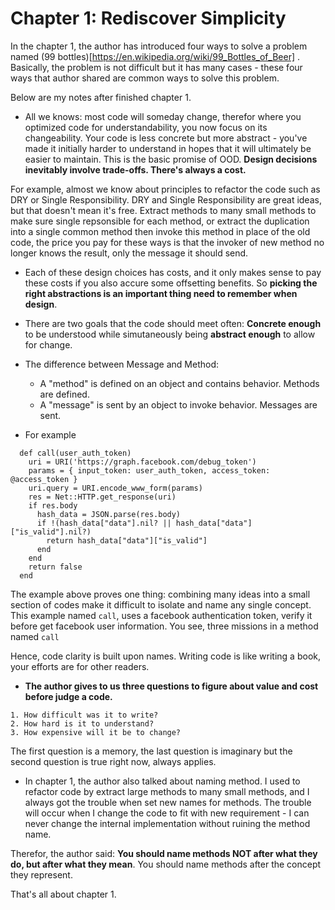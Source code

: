 # Chapter 1: Rediscover Simplicity

In the chapter 1, the author has introduced four ways to solve a problem named (99 bottles)[https://en.wikipedia.org/wiki/99_Bottles_of_Beer] .
Basically, the problem is not difficult but it has many cases - these four ways that author shared are common ways to solve this problem.

Below are my notes after finished chapter 1.

- All we knows: most code will someday change, therefor where you optimized code for understandability, you now focus on its changeability. Your code is less
concrete but more abstract - you've made it initially harder to understand in hopes that it will ultimately be easier to maintain. This is the basic promise of
OOD. **Design decisions inevitably involve trade-offs. There's always a cost.**

For example, almost we know about principles to refactor the code such as DRY or Single Responsibility. DRY and Single Responsibility are great ideas, but that
doesn't mean it's free. Extract methods to many small methods to make sure single repsonsible for each method, or extract the duplication into a single
common method then invoke this method in place of the old code, the price you pay for these ways is that the invoker of new method no longer knows the result,
only the message it should send.

- Each of these design choices has costs, and it only makes sense to pay these costs if you also accure some offsetting benefits. So **picking the right
abstractions is an important thing need to remember when design**.

- There are two goals that the code should meet often: **Concrete enough** to be understood while simutaneously being **abstract enough** to allow for change.

- The difference between Message and Method:

  - A "method" is defined on an object and contains behavior. Methods are defined.
  - A "message" is sent by an object to invoke behavior. Messages are sent.

- For example

```
  def call(user_auth_token)
    uri = URI('https://graph.facebook.com/debug_token')
    params = { input_token: user_auth_token, access_token: @access_token }
    uri.query = URI.encode_www_form(params)
    res = Net::HTTP.get_response(uri)
    if res.body
      hash_data = JSON.parse(res.body)
      if !(hash_data["data"].nil? || hash_data["data"]["is_valid"].nil?)
        return hash_data["data"]["is_valid"]
      end
    end
    return false
  end
```

The example above proves one thing: combining many ideas into a small section of codes make it difficult to isolate and name any single concept.
This example named `call`, uses a facebook authentication token, verify it before get facebook user information. You see, three missions in a method named `call`

Hence, code clarity is built upon names. Writing code is like writing a book, your efforts are for other readers.

- **The author gives to us three questions to figure about value and cost before judge a code.**

```
1. How difficult was it to write?
2. How hard is it to understand?
3. How expensive will it be to change?
```

The first question is a memory, the last question is imaginary but the second question is true right now, always applies.

- In chapter 1, the author also talked about naming method. I used to refactor code by extract large methods to many small methods, and I always got the trouble
when set new names for methods. The trouble will occur when I change the code to fit with new requirement - I can never change the internal implementation without
ruining the method name.

Therefor, the author said:  **You should name methods NOT after what they do, but after what they mean**. You should name methods after the concept they represent.

That's all about chapter 1.
